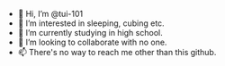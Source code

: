 - 👋 Hi, I’m @tui-101
- 👀 I’m interested in sleeping, cubing etc.
- 🌱 I’m currently studying in high school.
- 💞️ I’m looking to collaborate with no one.
- 📫 There's no way to reach me other than this github.
